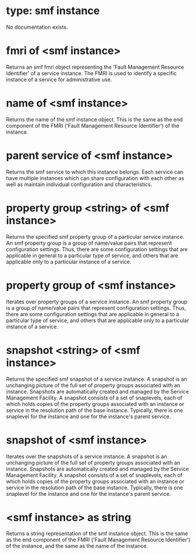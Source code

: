 # type: smf instance

No documentation exists.

# fmri of &lt;smf instance&gt;

Returns an smf fmri object representing the &#39;Fault Management Resource Identifier&#39; of a service instance. The FMRI is used to identify a specific instance of a service for administrative use.

# name of &lt;smf instance&gt;

Returns the name of the smf instance object. This is the same as the end component of the FMRI (&#39;Fault Management Resource Identifier&#39;) of the instance.

# parent service of &lt;smf instance&gt;

Returns the smf service to which this instance belongs. Each service can have multiple instances which can share configuration with each other as well as maintain individual configuration and  characteristics.

# property group &lt;string&gt; of &lt;smf instance&gt;

Returns the specified smf property group of a particular service instance. An smf property group is a group of name/value pairs that represent configuration settings. Thus, there are some configuration settings that are applicable in general to a particular type of service, and others that are applicable only to a particular instance of a service.

# property group of &lt;smf instance&gt;

Iterates over property groups of a service instance. An smf property group is a group of name/value pairs that represent configuration settings. Thus, there are some configuration settings that are applicable in general to a particular type of service, and others that are applicable only to a particular instance of a service.

# snapshot &lt;string&gt; of &lt;smf instance&gt;

Returns the specified smf snapshot of a service instance. A snapshot is an unchanging picture of the full set of  property  groups  associated  with  an  instance. Snapshots are automatically created and managed by the Service Management Facility. A snapshot consists of a set of snaplevels, each of which holds copies of the property groups associated with an instance or service in the resolution path of the base instance. Typically, there is one snaplevel for the instance and one for the instance&#39;s parent service.

# snapshot of &lt;smf instance&gt;

Iterates over the snapshots of a service instance. A snapshot is an unchanging picture of the full set of  property  groups  associated  with  an  instance. Snapshots are automatically created and managed by the Service Management Facility. A snapshot consists of a set of snaplevels, each of which holds copies of the property groups associated with an instance or service in the resolution path of the base instance. Typically, there is one snaplevel for the instance and one for the instance&#39;s parent service.

# &lt;smf instance&gt; as string

Returns a string representation of the smf instance object. This is the same as the end component of the FMRI (&#39;Fault Management Resource Identifier&#39;) of the instance, and the same as the name of the instance.

